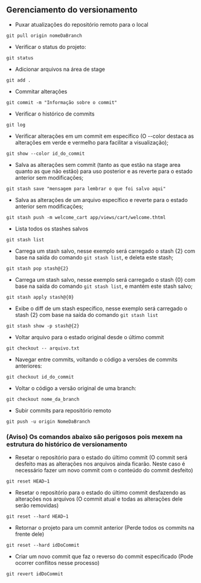 ## Gerenciamento do versionamento

- Puxar atualizações do repositório remoto para o local
```git
git pull origin nomeDaBranch
```

- Verificar o status do projeto:
```git
git status
```

- Adicionar arquivos na área de stage
```git
git add .
```

- Commitar alterações
```git
git commit -m "Informação sobre o commit"
```

- Verificar o histórico de commits
```git
git log
```

- Verificar alterações em um commit em específico (O --color destaca as alterações em verde e vermelho para facilitar a visualização);
```
git show --color id_do_commit
```

- Salva as alterações sem commit (tanto as que estão na stage area quanto as que não estão) para uso posterior e as reverte para o estado anterior sem modificações;
```git
git stash save "mensagem para lembrar o que foi salvo aqui"
```

- Salva as alterações de um arquivo específico e reverte para o estado anterior sem modificações;
```git
git stash push -m welcome_cart app/views/cart/welcome.thtml
```

- Lista todos os stashes salvos
```git
git stash list
```

- Carrega um stash salvo, nesse exemplo será carregado o stash {2} com base na saída do comando `git stash list`, e deleta este stash;
```git
git stash pop stash@{2}
```

- Carrega um stash salvo, nesse exemplo será carregado o stash {0} com base na saída do comando `git stash list`, e mantém este stash salvo;
```git
git stash apply stash@{0}
```

- Exibe o diff de um stash específico, nesse exemplo será carregado o stash {2} com base na saída do comando `git stash list`
```git
git stash show -p stash@{2}
```

- Voltar arquivo para o estado original desde o último commit
```git
git checkout -- arquivo.txt
```

- Navegar entre commits, voltando o código a versões de commits anteriores:
```git
git checkout id_do_commit
```

- Voltar o código a versão original de uma branch:
```git
git checkout nome_da_branch
```

- Subir commits para repositório remoto
```git
git push -u origin NomeDaBranch
```

### (Aviso) Os comandos abaixo são perigosos pois mexem na estrutura do histórico de versionamento

- Resetar o repositório para o estado do último commit (O commit será desfeito mas as alterações nos arquivos ainda ficarão. Neste caso é necessário fazer um novo commit com o conteúdo do commit desfeito)
```git
git reset HEAD~1
```

- Resetar o repositório para o estado do último commit desfazendo as alterações nos arquivos (O commit atual e todas as alterações dele serão removidas)
```git
git reset --hard HEAD~1
```

- Retornar o projeto para um commit anterior (Perde todos os commits na frente dele)
```git
git reset --hard idDoCommit
```

- Criar um novo commit que faz o reverso do commit especificado (Pode ocorrer conflitos nesse processo)
```git
git revert idDoCommit
```
